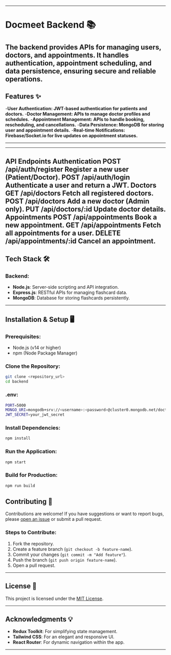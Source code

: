 

---

# Docmeet Backend 📚  

The backend provides APIs for managing users, doctors, and appointments. It handles authentication, appointment scheduling, and data persistence, ensuring secure and reliable operations.
---

## Features ✨

-**User Authentication: JWT-based authentication for patients and doctors.**
-**Doctor Management: APIs to manage doctor profiles and schedules.**
-**Appointment Management: APIs to handle booking, rescheduling, and cancellations.**
-**Data Persistence: MongoDB for storing user and appointment details.**
-**Real-time Notifications: Firebase/Socket.io for live updates on appointment statuses.**

---
---

API Endpoints
Authentication
POST /api/auth/register
Register a new user (Patient/Doctor).
POST /api/auth/login
Authenticate a user and return a JWT.
Doctors
GET /api/doctors
Fetch all registered doctors.
POST /api/doctors
Add a new doctor (Admin only).
PUT /api/doctors/:id
Update doctor details.
Appointments
POST /api/appointments
Book a new appointment.
GET /api/appointments
Fetch all appointments for a user.
DELETE /api/appointments/:id
Cancel an appointment.
---
## Tech Stack 🛠️



### Backend:
- **Node.js**: Server-side scripting and API integration.
- **Express.js**: RESTful APIs for managing flashcard data.
- **MongoDB**: Database for storing flashcards persistently.

---

## Installation & Setup 🖥️

### Prerequisites:
- Node.js (v14 or higher)
- npm (Node Package Manager)

### Clone the Repository:
```bash
git clone <repository_url>
cd backend

```


### .env:
```bash
PORT=5000
MONGO_URI=mongodb+srv://<username>:<password>@cluster0.mongodb.net/doctor_appointment
JWT_SECRET=your_jwt_secret


```



### Install Dependencies:
```bash
npm install
```

### Run the Application:
```bash
npm start
```

### Build for Production:
```bash
npm run build
```







## Contributing 🤝

Contributions are welcome! If you have suggestions or want to report bugs, please [open an issue](https://github.com/your-username/doctor-appointment-backend-app/issues) or submit a pull request.  

### Steps to Contribute:
1. Fork the repository.
2. Create a feature branch (`git checkout -b feature-name`).
3. Commit your changes (`git commit -m "Add feature"`).
4. Push the branch (`git push origin feature-name`).
5. Open a pull request.

---

## License 📜

This project is licensed under the [MIT License](LICENSE).  

---

## Acknowledgments 💡
- **Redux Toolkit**: For simplifying state management.
- **Tailwind CSS**: For an elegant and responsive UI.
- **React Router**: For dynamic navigation within the app.

---

